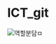 # ICT_git
![역할분담ㅁ](https://user-images.githubusercontent.com/32059630/156322292-13606849-17e5-4b67-8120-a510c745f9d0.png)
